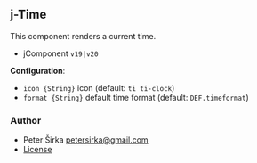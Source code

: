 ## j-Time

This component renders a current time.

- jComponent `v19|v20`

__Configuration__:

- `icon {String}` icon (default: `ti ti-clock`)
- `format {String}` default time format (default: `DEF.timeformat`)

### Author

- Peter Širka <petersirka@gmail.com>
- [License](https://www.totaljs.com/license/)